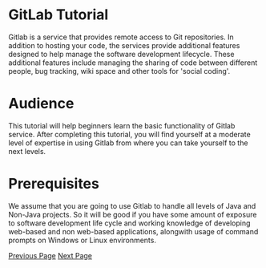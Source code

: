 # GitLab Tutorial
Gitlab is a service that provides remote access to Git repositories. In addition to hosting your code, the services provide additional features designed to help manage the software development lifecycle. These additional features include managing the sharing of code between different people, bug tracking, wiki space and other tools for 'social coding'.

# Audience
This tutorial will help beginners learn the basic functionality of Gitlab service. After completing this tutorial, you will find yourself at a moderate level of expertise in using Gitlab from where you can take yourself to the next levels.

# Prerequisites
We assume that you are going to use Gitlab to handle all levels of Java and Non-Java projects. So it will be good if you have some amount of exposure to software development life cycle and working knowledge of developing web-based and non web-based applications, alongwith usage of command prompts on Windows or Linux environments.


[Previous Page](../gitlab/index.md) [Next Page](../gitlab/gitlab_introduction.md) 
